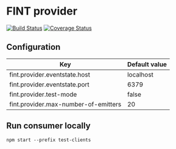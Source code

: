 # FINT provider

[![Build Status](https://travis-ci.org/FINTprosjektet/fint-provider.svg?branch=master)](https://travis-ci.org/FINTprosjektet/fint-provider)
[![Coverage Status](https://coveralls.io/repos/github/FINTprosjektet/fint-provider/badge.svg?branch=master)](https://coveralls.io/github/FINTprosjektet/fint-provider?branch=master)

## Configuration

| Key | Default value |
|-----|---------------|
| fint.provider.eventstate.host | localhost |
| fint.provider.eventstate.port | 6379 |
| fint.provider.test-mode | false |
| fint.provider.max-number-of-emitters | 20 |

## Run consumer locally

`npm start --prefix test-clients`